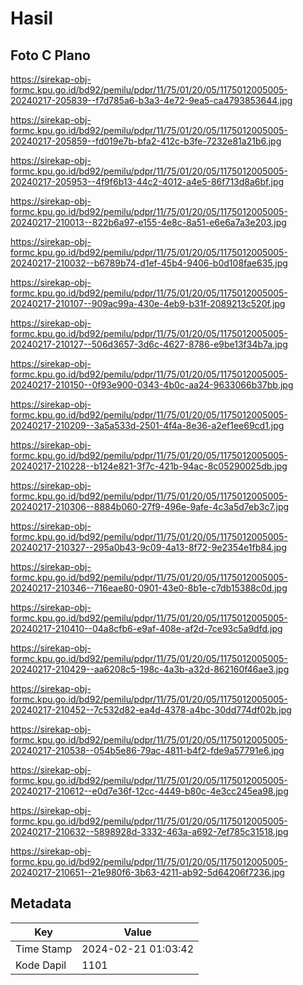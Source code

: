 # Hasil

## Foto C Plano

https://sirekap-obj-formc.kpu.go.id/bd92/pemilu/pdpr/11/75/01/20/05/1175012005005-20240217-205839--f7d785a6-b3a3-4e72-9ea5-ca4793853644.jpg

https://sirekap-obj-formc.kpu.go.id/bd92/pemilu/pdpr/11/75/01/20/05/1175012005005-20240217-205859--fd019e7b-bfa2-412c-b3fe-7232e81a21b6.jpg

https://sirekap-obj-formc.kpu.go.id/bd92/pemilu/pdpr/11/75/01/20/05/1175012005005-20240217-205953--4f9f6b13-44c2-4012-a4e5-86f713d8a6bf.jpg

https://sirekap-obj-formc.kpu.go.id/bd92/pemilu/pdpr/11/75/01/20/05/1175012005005-20240217-210013--822b6a97-e155-4e8c-8a51-e6e6a7a3e203.jpg

https://sirekap-obj-formc.kpu.go.id/bd92/pemilu/pdpr/11/75/01/20/05/1175012005005-20240217-210032--b6789b74-d1ef-45b4-9406-b0d108fae635.jpg

https://sirekap-obj-formc.kpu.go.id/bd92/pemilu/pdpr/11/75/01/20/05/1175012005005-20240217-210107--909ac99a-430e-4eb9-b31f-2089213c520f.jpg

https://sirekap-obj-formc.kpu.go.id/bd92/pemilu/pdpr/11/75/01/20/05/1175012005005-20240217-210127--506d3657-3d6c-4627-8786-e9be13f34b7a.jpg

https://sirekap-obj-formc.kpu.go.id/bd92/pemilu/pdpr/11/75/01/20/05/1175012005005-20240217-210150--0f93e900-0343-4b0c-aa24-9633066b37bb.jpg

https://sirekap-obj-formc.kpu.go.id/bd92/pemilu/pdpr/11/75/01/20/05/1175012005005-20240217-210209--3a5a533d-2501-4f4a-8e36-a2ef1ee69cd1.jpg

https://sirekap-obj-formc.kpu.go.id/bd92/pemilu/pdpr/11/75/01/20/05/1175012005005-20240217-210228--b124e821-3f7c-421b-94ac-8c05290025db.jpg

https://sirekap-obj-formc.kpu.go.id/bd92/pemilu/pdpr/11/75/01/20/05/1175012005005-20240217-210306--8884b060-27f9-496e-9afe-4c3a5d7eb3c7.jpg

https://sirekap-obj-formc.kpu.go.id/bd92/pemilu/pdpr/11/75/01/20/05/1175012005005-20240217-210327--295a0b43-9c09-4a13-8f72-9e2354e1fb84.jpg

https://sirekap-obj-formc.kpu.go.id/bd92/pemilu/pdpr/11/75/01/20/05/1175012005005-20240217-210346--716eae80-0901-43e0-8b1e-c7db15388c0d.jpg

https://sirekap-obj-formc.kpu.go.id/bd92/pemilu/pdpr/11/75/01/20/05/1175012005005-20240217-210410--04a8cfb6-e9af-408e-af2d-7ce93c5a9dfd.jpg

https://sirekap-obj-formc.kpu.go.id/bd92/pemilu/pdpr/11/75/01/20/05/1175012005005-20240217-210429--aa6208c5-198c-4a3b-a32d-862160f46ae3.jpg

https://sirekap-obj-formc.kpu.go.id/bd92/pemilu/pdpr/11/75/01/20/05/1175012005005-20240217-210452--7c532d82-ea4d-4378-a4bc-30dd774df02b.jpg

https://sirekap-obj-formc.kpu.go.id/bd92/pemilu/pdpr/11/75/01/20/05/1175012005005-20240217-210538--054b5e86-79ac-4811-b4f2-fde9a57791e6.jpg

https://sirekap-obj-formc.kpu.go.id/bd92/pemilu/pdpr/11/75/01/20/05/1175012005005-20240217-210612--e0d7e36f-12cc-4449-b80c-4e3cc245ea98.jpg

https://sirekap-obj-formc.kpu.go.id/bd92/pemilu/pdpr/11/75/01/20/05/1175012005005-20240217-210632--5898928d-3332-463a-a692-7ef785c31518.jpg

https://sirekap-obj-formc.kpu.go.id/bd92/pemilu/pdpr/11/75/01/20/05/1175012005005-20240217-210651--21e980f6-3b63-4211-ab92-5d64206f7236.jpg


## Metadata

| Key        | Value               |
| ---------- | ------------------- |
| Time Stamp | 2024-02-21 01:03:42 |
| Kode Dapil | 1101                |



